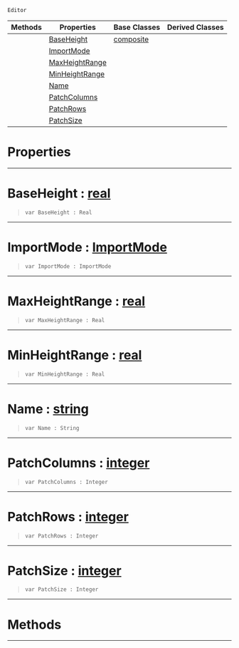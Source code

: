  `Editor`

|Methods|Properties|Base Classes|Derived Classes|
|---|---|---|---|
| |[ BaseHeight](https://github.com/ZilchEngine/ZilchDocs/blob/master/code_reference/class_reference/heightmapimporter.md#baseheight-zilch-engine-d)|[composite](https://github.com/ZilchEngine/ZilchDocs/blob/master/code_reference/class_reference/composite.md)| |
| |[ ImportMode](https://github.com/ZilchEngine/ZilchDocs/blob/master/code_reference/class_reference/heightmapimporter.md#importmode-zilch-engine-d)| | |
| |[ MaxHeightRange](https://github.com/ZilchEngine/ZilchDocs/blob/master/code_reference/class_reference/heightmapimporter.md#maxheightrange-zilch-engi)| | |
| |[ MinHeightRange](https://github.com/ZilchEngine/ZilchDocs/blob/master/code_reference/class_reference/heightmapimporter.md#minheightrange-zilch-engi)| | |
| |[ Name](https://github.com/ZilchEngine/ZilchDocs/blob/master/code_reference/class_reference/heightmapimporter.md#name-zilch-engine-documen)| | |
| |[ PatchColumns](https://github.com/ZilchEngine/ZilchDocs/blob/master/code_reference/class_reference/heightmapimporter.md#patchcolumns-zilch-engine)| | |
| |[ PatchRows](https://github.com/ZilchEngine/ZilchDocs/blob/master/code_reference/class_reference/heightmapimporter.md#patchrows-zilch-engine-do)| | |
| |[ PatchSize](https://github.com/ZilchEngine/ZilchDocs/blob/master/code_reference/class_reference/heightmapimporter.md#patchsize-zilch-engine-do)| | |


 #  Properties


---  
 #  BaseHeight : [real](https://github.com/ZilchEngine/ZilchDocs/blob/master/code_reference/nada_base_types/real.md)

> 
> ``` lang=cpp, name=Nada
> var BaseHeight : Real


---  
 #  ImportMode : [ImportMode](https://github.com/ZilchEngine/ZilchDocs/blob/master/code_reference/enum_reference.md#importmode)

> 
> ``` lang=cpp, name=Nada
> var ImportMode : ImportMode


---  
 #  MaxHeightRange : [real](https://github.com/ZilchEngine/ZilchDocs/blob/master/code_reference/nada_base_types/real.md)

> 
> ``` lang=cpp, name=Nada
> var MaxHeightRange : Real


---  
 #  MinHeightRange : [real](https://github.com/ZilchEngine/ZilchDocs/blob/master/code_reference/nada_base_types/real.md)

> 
> ``` lang=cpp, name=Nada
> var MinHeightRange : Real


---  
 #  Name : [string](https://github.com/ZilchEngine/ZilchDocs/blob/master/code_reference/nada_base_types/string.md)

> 
> ``` lang=cpp, name=Nada
> var Name : String


---  
 #  PatchColumns : [integer](https://github.com/ZilchEngine/ZilchDocs/blob/master/code_reference/nada_base_types/integer.md)

> 
> ``` lang=cpp, name=Nada
> var PatchColumns : Integer


---  
 #  PatchRows : [integer](https://github.com/ZilchEngine/ZilchDocs/blob/master/code_reference/nada_base_types/integer.md)

> 
> ``` lang=cpp, name=Nada
> var PatchRows : Integer


---  
 #  PatchSize : [integer](https://github.com/ZilchEngine/ZilchDocs/blob/master/code_reference/nada_base_types/integer.md)

> 
> ``` lang=cpp, name=Nada
> var PatchSize : Integer


---  
 #  Methods


---  
 

 